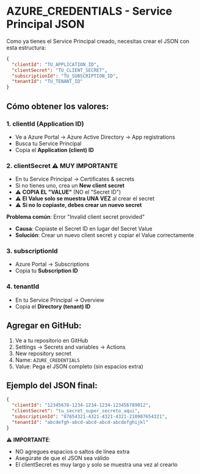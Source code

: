 # AZURE_CREDENTIALS - Service Principal JSON

Como ya tienes el Service Principal creado, necesitas crear el JSON con esta estructura:

```json
{
  "clientId": "TU_APPLICATION_ID",
  "clientSecret": "TU_CLIENT_SECRET", 
  "subscriptionId": "TU_SUBSCRIPTION_ID",
  "tenantId": "TU_TENANT_ID"
}
```

## Cómo obtener los valores:

### 1. **clientId (Application ID)**
- Ve a Azure Portal → Azure Active Directory → App registrations
- Busca tu Service Principal
- Copia el **Application (client) ID**

### 2. **clientSecret** ⚠️ **MUY IMPORTANTE**
- En tu Service Principal → Certificates & secrets
- Si no tienes uno, crea un **New client secret**
- ⚠️ **COPIA EL "VALUE"** (NO el "Secret ID") 
- ⚠️ **El Value solo se muestra UNA VEZ** al crear el secret
- ⚠️ **Si no lo copiaste, debes crear un nuevo secret**

**Problema común**: Error "Invalid client secret provided"
- **Causa**: Copiaste el Secret ID en lugar del Secret Value
- **Solución**: Crear un nuevo client secret y copiar el Value correctamente

### 3. **subscriptionId**
- Azure Portal → Subscriptions
- Copia tu **Subscription ID**

### 4. **tenantId**
- En tu Service Principal → Overview
- Copia el **Directory (tenant) ID**

## Agregar en GitHub:

1. Ve a tu repositorio en GitHub
2. Settings → Secrets and variables → Actions
3. New repository secret
4. Name: `AZURE_CREDENTIALS`
5. Value: Pega el JSON completo (sin espacios extra)

## Ejemplo del JSON final:
```json
{
  "clientId": "12345678-1234-1234-1234-123456789012",
  "clientSecret": "tu_secret_super_secreto_aqui", 
  "subscriptionId": "87654321-4321-4321-4321-210987654321",
  "tenantId": "abcdefgh-abcd-abcd-abcd-abcdefghijkl"
}
```

⚠️ **IMPORTANTE**: 
- NO agregues espacios o saltos de línea extra
- Asegúrate de que el JSON sea válido
- El clientSecret es muy largo y solo se muestra una vez al crearlo